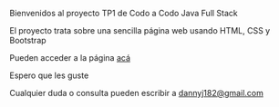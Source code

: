 Bienvenidos al proyecto TP1 de Codo a Codo Java Full Stack

El proyecto trata sobre una sencilla página web usando HTML, CSS y Bootstrap

Pueden acceder a la página [acá](https://dannyj182.github.io/tp1CaC/)

Espero que les guste

Cualquier duda o consulta pueden escribir a dannyj182@gmail.com